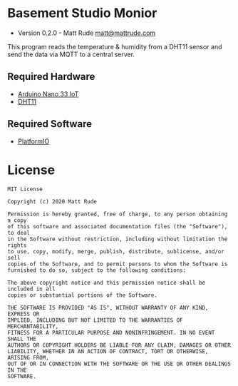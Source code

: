 # Basement Studio Monior
* Version 0.2.0 - Matt Rude <matt@mattrude.com>

This program reads the temperature & humidity from a DHT11 sensor and send the data via MQTT to a central server.

## Required Hardware
* [Arduino Nano 33 IoT](https://store.arduino.cc/usa/nano-33-iot)
* [DHT11](https://www.amazon.com/dht11/s?k=dht11)

## Required Software
* [PlatformIO](https://platformio.org/)

# License

    MIT License

    Copyright (c) 2020 Matt Rude

    Permission is hereby granted, free of charge, to any person obtaining a copy
    of this software and associated documentation files (the "Software"), to deal
    in the Software without restriction, including without limitation the rights
    to use, copy, modify, merge, publish, distribute, sublicense, and/or sell
    copies of the Software, and to permit persons to whom the Software is
    furnished to do so, subject to the following conditions:

    The above copyright notice and this permission notice shall be included in all
    copies or substantial portions of the Software.

    THE SOFTWARE IS PROVIDED "AS IS", WITHOUT WARRANTY OF ANY KIND, EXPRESS OR
    IMPLIED, INCLUDING BUT NOT LIMITED TO THE WARRANTIES OF MERCHANTABILITY,
    FITNESS FOR A PARTICULAR PURPOSE AND NONINFRINGEMENT. IN NO EVENT SHALL THE
    AUTHORS OR COPYRIGHT HOLDERS BE LIABLE FOR ANY CLAIM, DAMAGES OR OTHER
    LIABILITY, WHETHER IN AN ACTION OF CONTRACT, TORT OR OTHERWISE, ARISING FROM,
    OUT OF OR IN CONNECTION WITH THE SOFTWARE OR THE USE OR OTHER DEALINGS IN THE
    SOFTWARE.
